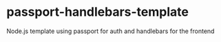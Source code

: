 # passport-handlebars-template
Node.js template using passport for auth and handlebars for the frontend
